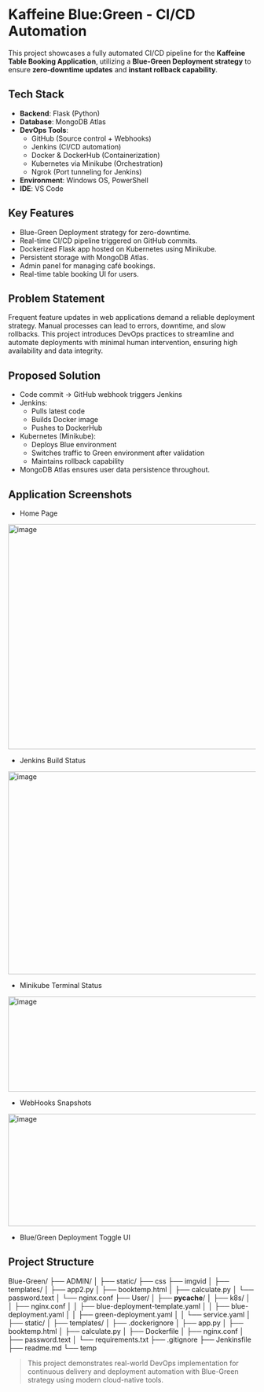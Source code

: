 # Kaffeine Blue:Green - CI/CD Automation

This project showcases a fully automated CI/CD pipeline for the **Kaffeine Table Booking Application**, utilizing a **Blue-Green Deployment strategy** to ensure **zero-downtime updates** and **instant rollback capability**.

## Tech Stack

- **Backend**: Flask (Python)
- **Database**: MongoDB Atlas
- **DevOps Tools**: 
  - GitHub (Source control + Webhooks)
  - Jenkins (CI/CD automation)
  - Docker & DockerHub (Containerization)
  - Kubernetes via Minikube (Orchestration)
  - Ngrok (Port tunneling for Jenkins)
- **Environment**: Windows OS, PowerShell
- **IDE**: VS Code

## Key Features

- Blue-Green Deployment strategy for zero-downtime.
- Real-time CI/CD pipeline triggered on GitHub commits.
- Dockerized Flask app hosted on Kubernetes using Minikube.
- Persistent storage with MongoDB Atlas.
- Admin panel for managing café bookings.
- Real-time table booking UI for users.

## Problem Statement

Frequent feature updates in web applications demand a reliable deployment strategy. Manual processes can lead to errors, downtime, and slow rollbacks. This project introduces DevOps practices to streamline and automate deployments with minimal human intervention, ensuring high availability and data integrity.

## Proposed Solution

- Code commit → GitHub webhook triggers Jenkins
- Jenkins:
  - Pulls latest code
  - Builds Docker image
  - Pushes to DockerHub
- Kubernetes (Minikube):
  - Deploys Blue environment
  - Switches traffic to Green environment after validation
  - Maintains rollback capability
- MongoDB Atlas ensures user data persistence throughout.

## Application Screenshots

- Home Page
<img width="772" height="458" alt="image" src="https://github.com/user-attachments/assets/86208de5-6f6e-418b-b33d-0bb7ab46ad0a" />

- Jenkins Build Status
<img width="772" height="413" alt="image" src="https://github.com/user-attachments/assets/996c812e-686c-4fe8-b424-f1a459b95917" />
  
- Minikube Terminal Status
<img width="772" height="194" alt="image" src="https://github.com/user-attachments/assets/58ac7aa6-e0b5-4665-a1c5-c1b594a516fc" />

- WebHooks Snapshots
<img width="772" height="229" alt="image" src="https://github.com/user-attachments/assets/9a189c8f-9e5b-4592-905f-9ad3a59fa0c6" />

- Blue/Green Deployment Toggle UI

## Project Structure
Blue-Green/
├── ADMIN/
│   ├── static/
        ├── css
        ├── imgvid
│   ├── templates/
│   ├── app2.py
│   ├── booktemp.html
│   ├── calculate.py
│   └── password.text
│   └── nginx.conf
├── User/
│   ├── __pycache__/
│   ├── k8s/
│   │   ├── nginx.conf
│   │   ├── blue-deployment-template.yaml
│   │   ├── blue-deployment.yaml
│   │   ├── green-deployment.yaml
│   │   └── service.yaml
│   ├── static/
│   ├── templates/
│   ├── .dockerignore
│   ├── app.py
│   ├── booktemp.html
│   ├── calculate.py
│   ├── Dockerfile
│   ├── nginx.conf
│   ├── password.text
│   └── requirements.txt
├── .gitignore
├── Jenkinsfile
├── readme.md
└── temp

> This project demonstrates real-world DevOps implementation for continuous delivery and deployment automation with Blue-Green strategy using modern cloud-native tools.

